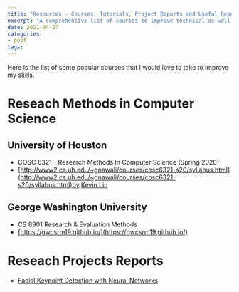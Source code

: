 ```yaml
---
title: "Resources - Courses, Tutorials, Project Reports and Useful Repositories"
excerpt: "A comprehensive list of courses to improve technical as well as comminication skills."
date: 2021-04-27
categories:
- post
tags:
---
```


Here is the list of some popular courses that I would love to take to improve my skills.

# Reseach Methods in Computer Science
## University of Houston
  - COSC 6321 - Research Methods In Computer Science (Spring 2020)
  - [http://www2.cs.uh.edu/~gnawali/courses/cosc6321-s20/syllabus.html](http://www2.cs.uh.edu/~gnawali/courses/cosc6321-s20/syllabus.html)by [Kevin Lin](mailto:klinime@berkeley.edu)

## George Washington University
  - CS 8901 Research & Evaluation Methods
  - [https://gwcsrm19.github.io/](https://gwcsrm19.github.io/)


# Reseach Projects Reports

  - [Facial Keypoint Detection with Neural Networks](https://inst.eecs.berkeley.edu/~cs194-26/fa20/upload/files/proj4/cs194-26-aga/#Introduction)
